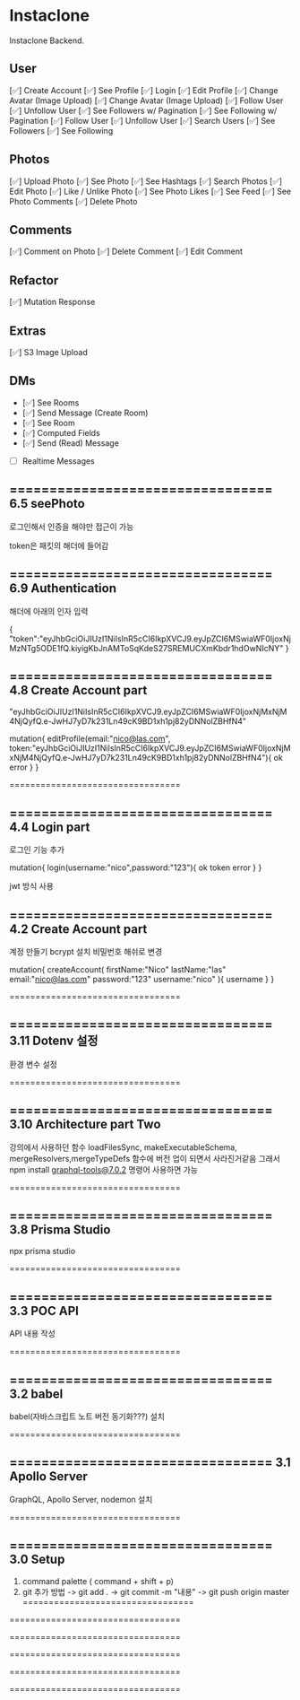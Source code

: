 # Instaclone

Instaclone Backend.

## User
[✅] Create Account
[✅] See Profile
[✅] Login
[✅] Edit Profile
[✅] Change Avatar (Image Upload)
[✅] Change Avatar (Image Upload)
[✅] Follow User
[✅] Unfollow User
[✅] See Followers w/ Pagination
[✅] See Following w/ Pagination
[✅] Follow User
[✅] Unfollow User
[✅] Search Users
[✅] See Followers
[✅] See Following

 ## Photos

[✅] Upload Photo
[✅] See Photo
[✅] See Hashtags
[✅] Search Photos
[✅] Edit Photo
[✅] Like / Unlike Photo
[✅] See Photo Likes
[✅] See Feed
[✅] See Photo Comments
[✅] Delete Photo

 ## Comments

[✅] Comment on Photo
[✅] Delete Comment
[✅] Edit Comment

## Refactor
[✅] Mutation Response

## Extras
[✅] S3 Image Upload

## DMs
- [✅] See Rooms
- [✅] Send Message (Create Room)
- [✅] See Room
- [✅] Computed Fields
- [✅] Send (Read) Message
- [ ] Realtime Messages




=================================
6.5 seePhoto
---------------------------------

로그인해서 인증을 해야만 접근이 가능

token은 패킷의 해더에 들어감


=================================
6.9 Authentication 
---------------------------------
해더에 아래의 인자 입력

{
  "token":"eyJhbGciOiJIUzI1NiIsInR5cCI6IkpXVCJ9.eyJpZCI6MSwiaWF0IjoxNjMzNTg5ODE1fQ.kiyigKbJnAMToSqKdeS27SREMUCXmKbdr1hdOwNIcNY"
}


=================================
4.8 Create Account part
---------------------------------

"eyJhbGciOiJIUzI1NiIsInR5cCI6IkpXVCJ9.eyJpZCI6MSwiaWF0IjoxNjMxNjM4NjQyfQ.e-JwHJ7yD7k231Ln49cK9BD1xh1pj82yDNNolZBHfN4"


mutation{
  editProfile(email:"nico@las.com", token:"eyJhbGciOiJIUzI1NiIsInR5cCI6IkpXVCJ9.eyJpZCI6MSwiaWF0IjoxNjMxNjM4NjQyfQ.e-JwHJ7yD7k231Ln49cK9BD1xh1pj82yDNNolZBHfN4"){
    ok
    error
  }
}

=================================

=================================
4.4 Login part
---------------------------------

로그인 기능 추가

mutation{
  login(username:"nico",password:"123"){
    ok
    token
    error
  }
}

jwt 방식 사용



=================================
4.2 Create Account part
---------------------------------

계정 만들기
bcrypt 설치 비밀번호 해쉬로 변경


mutation{
  createAccount(
    firstName:"Nico"
    lastName:"las"
    email:"nico@las.com"
    password:"123"
    username:"nico"
  ){
    username
  }
}


=================================

=================================
3.11 Dotenv 설정
---------------------------------

환경 변수 설정

=================================


=================================
3.10 Architecture part Two
---------------------------------

강의에서 사용하던 함수 loadFilesSync, makeExecutableSchema, mergeResolvers,mergeTypeDefs
함수에 버전 업이 되면서 사라진거같음 그래서 npm install graphql-tools@7.0.2 명령어 사용하면 가능

=================================

=================================
3.8 Prisma Studio
---------------------------------

npx prisma studio 

=================================

=================================
3.3 POC API
---------------------------------

API 내용 작성

=================================

=================================
3.2 babel
---------------------------------

babel(자바스크립트 노트 버전 동기화???) 설치

=================================

=================================
3.1 Apollo Server
---------------------------------

GraphQL, Apollo Server, nodemon 설치

=================================

=================================
3.0 Setup
---------------------------------
1. command palette ( command + shift + p)
2. git 추가 방법
  -> git add .
  -> git commit -m "내용"
  -> git push origin master
=================================


=================================

=================================

=================================

=================================

=================================
